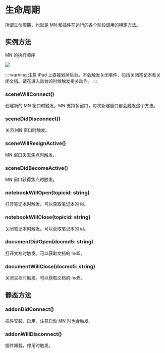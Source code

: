 # 生命周期
所谓生命周期，也就是 MN 和插件在运行的各个阶段调用的特定方法。

## 实例方法
MN 的执行顺序

![](https://testmnbbs.oss-cn-zhangjiakou.aliyuncs.com/pic/mermaid-diagram-2023-04-27-015512.svg?x-oss-process=base_webp)

::: warning 注意
iPad 上直接划掉后台，不会触发关闭事件，包括关闭笔记本和关闭文档。请在进入后台的时候触发相关动作。
:::
### sceneWillConnect()
创建新的 MN 窗口时触发，MN 支持多窗口，每次新建窗口都会触发这个方法。
### sceneDidDisconnect()
关闭 MN 窗口时触发。
### sceneWillResignActive()
MN 窗口失去焦点时触发。
### sceneDidBecomeActive()
MN 窗口获得焦点时触发。
### notebookWillOpen(topicid: string)
打开笔记本时触发。可以获取笔记本的 id。
### notebookWillClose(topicid: string)
关闭笔记本时触发。可以获取笔记本的 id。
### documentDidOpen(docmd5: string)
打开文档时触发。可以获取文档的 md5。
### documentWillClose(docmd5: string)
关闭文档时触发。可以获取文档的 md5。

## 静态方法
### addonDidConnect()
插件安装，启用，注意启动 MN 时也会触发。
### addonWillDisconnect()
插件卸载，停用时触发。